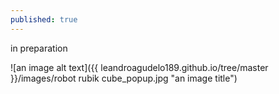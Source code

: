 ```yaml
---
published: true
---
```


in preparation

![an image alt text]({{ leandroagudelo189.github.io/tree/master }}/images/robot rubik cube_popup.jpg "an image title")


